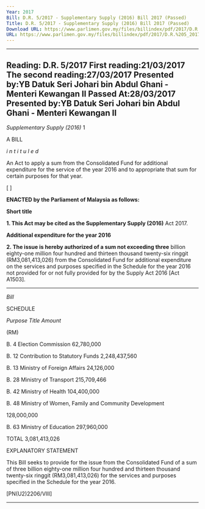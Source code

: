 ```yaml
---
Year: 2017
Bill: D.R. 5/2017 - Supplementary Supply (2016) Bill 2017 (Passed)
Title: D.R. 5/2017 - Supplementary Supply (2016) Bill 2017 (Passed)
Download URL: https://www.parlimen.gov.my/files/billindex/pdf/2017/D.R.%205_2017%20(ENG).pdf
URL: https://www.parlimen.gov.my/files/billindex/pdf/2017/D.R.%205_2017%20(ENG).pdf
---
```

---
Reading:
D.R. 5/2017
First reading:21/03/2017
The second reading:27/03/2017
Presented by:YB Datuk Seri Johari bin Abdul Ghani - Menteri Kewangan II
Passed At:28/03/2017
Presented by:YB Datuk Seri Johari bin Abdul Ghani - Menteri Kewangan II
---

_Supplementary Supply (2016)_ 1

A BILL

_i n t i t u l e d_

An Act to apply a sum from the Consolidated Fund for additional
expenditure for the service of the year 2016 and to appropriate
that sum for certain purposes for that year.

[ ]

**ENACTED by the Parliament of Malaysia as follows:**

**Short title**

**1. This Act may be cited as the Supplementary Supply (2016)**
Act 2017.

**Additional expenditure for the year 2016**

**2. The issue is hereby authorized of a sum not exceeding three**
billion eighty-one million four hundred and thirteen thousand
twenty-six ringgit (RM3,081,413,026) from the Consolidated Fund
for additional expenditure on the services and purposes specified
in the Schedule for the year 2016 not provided for or not fully
provided for by the Supply Act 2016 [Act A1503].


-----

_Bill_

SCHEDULE

_Purpose_ _Title_ _Amount_

(RM)

B. 4 Election Commission 62,780,000

B. 12 Contribution to Statutory Funds 2,248,437,560

B. 13 Ministry of Foreign Affairs 24,126,000

B. 28 Ministry of Transport 215,709,466

B. 42 Ministry of Health 104,400,000


B. 48 Ministry of Women, Family and
Community Development


128,000,000


B. 63 Ministry of Education 297,960,000

TOTAL 3,081,413,026

EXPLANATORY STATEMENT

This Bill seeks to provide for the issue from the Consolidated Fund of a sum of
three billion eighty-one million four hundred and thirteen thousand twenty-six
ringgit (RM3,081,413,026) for the services and purposes specified in the
Schedule for the year 2016.

[PN(U2)2206/VIII]


-----

